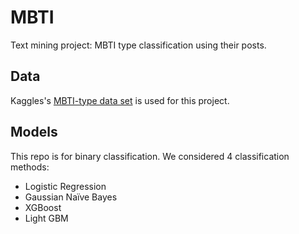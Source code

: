 # MBTI
Text mining project: MBTI type classification using their posts.

## Data
Kaggles's [MBTI-type data set](https://www.kaggle.com/datasnaek/mbti-type) is used for this project.

## Models
This repo is for binary classification. We considered 4 classification methods:
* Logistic Regression
* Gaussian Naïve Bayes
* XGBoost
* Light GBM
